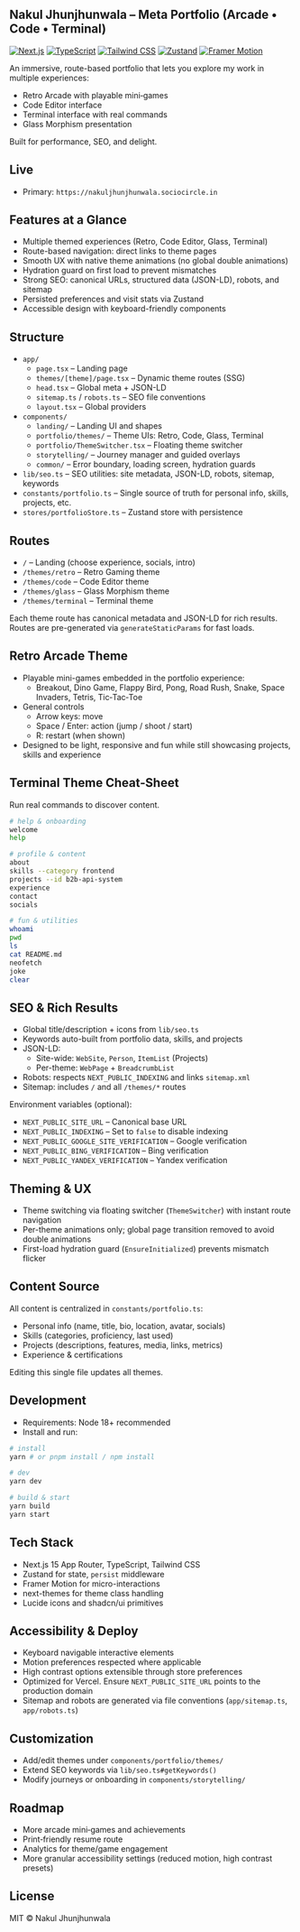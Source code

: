 ## Nakul Jhunjhunwala – Meta Portfolio (Arcade • Code • Terminal)

[![Next.js](https://img.shields.io/badge/Next.js-15-black?logo=next.js)](https://nextjs.org/) [![TypeScript](https://img.shields.io/badge/TypeScript-5-blue?logo=typescript)](https://www.typescriptlang.org/) [![Tailwind CSS](https://img.shields.io/badge/TailwindCSS-3-38bdf8?logo=tailwind-css)](https://tailwindcss.com/) [![Zustand](https://img.shields.io/badge/Zustand-State%20Mgmt-000000)](https://github.com/pmndrs/zustand) [![Framer Motion](https://img.shields.io/badge/Framer%20Motion-Animations-ff0050)](https://www.framer.com/motion/)

An immersive, route-based portfolio that lets you explore my work in multiple experiences:
- Retro Arcade with playable mini‑games
- Code Editor interface
- Terminal interface with real commands
- Glass Morphism presentation

Built for performance, SEO, and delight.

## Live

- Primary: `https://nakuljhunjhunwala.sociocircle.in`

## Features at a Glance

- Multiple themed experiences (Retro, Code Editor, Glass, Terminal)
- Route-based navigation: direct links to theme pages
- Smooth UX with native theme animations (no global double animations)
- Hydration guard on first load to prevent mismatches
- Strong SEO: canonical URLs, structured data (JSON-LD), robots, and sitemap
- Persisted preferences and visit stats via Zustand
- Accessible design with keyboard-friendly components

## Structure

- `app/`
  - `page.tsx` – Landing page
  - `themes/[theme]/page.tsx` – Dynamic theme routes (SSG)
  - `head.tsx` – Global meta + JSON-LD
  - `sitemap.ts` / `robots.ts` – SEO file conventions
  - `layout.tsx` – Global providers
- `components/`
  - `landing/` – Landing UI and shapes
  - `portfolio/themes/` – Theme UIs: Retro, Code, Glass, Terminal
  - `portfolio/ThemeSwitcher.tsx` – Floating theme switcher
  - `storytelling/` – Journey manager and guided overlays
  - `common/` – Error boundary, loading screen, hydration guards
- `lib/seo.ts` – SEO utilities: site metadata, JSON-LD, robots, sitemap, keywords
- `constants/portfolio.ts` – Single source of truth for personal info, skills, projects, etc.
- `stores/portfolioStore.ts` – Zustand store with persistence

## Routes

- `/` – Landing (choose experience, socials, intro)
- `/themes/retro` – Retro Gaming theme
- `/themes/code` – Code Editor theme
- `/themes/glass` – Glass Morphism theme
- `/themes/terminal` – Terminal theme

Each theme route has canonical metadata and JSON-LD for rich results. Routes are pre-generated via `generateStaticParams` for fast loads.

## Retro Arcade Theme
- Playable mini-games embedded in the portfolio experience:
  - Breakout, Dino Game, Flappy Bird, Pong, Road Rush, Snake, Space Invaders, Tetris, Tic‑Tac‑Toe
- General controls
  - Arrow keys: move
  - Space / Enter: action (jump / shoot / start)
  - R: restart (when shown)
- Designed to be light, responsive and fun while still showcasing projects, skills and experience

## Terminal Theme Cheat‑Sheet
Run real commands to discover content.

```bash
# help & onboarding
welcome
help

# profile & content
about
skills --category frontend
projects --id b2b-api-system
experience
contact
socials

# fun & utilities
whoami
pwd
ls
cat README.md
neofetch
joke
clear
```

## SEO & Rich Results

- Global title/description + icons from `lib/seo.ts`
- Keywords auto-built from portfolio data, skills, and projects
- JSON-LD:
  - Site-wide: `WebSite`, `Person`, `ItemList` (Projects)
  - Per-theme: `WebPage` + `BreadcrumbList`
- Robots: respects `NEXT_PUBLIC_INDEXING` and links `sitemap.xml`
- Sitemap: includes `/` and all `/themes/*` routes

Environment variables (optional):

- `NEXT_PUBLIC_SITE_URL` – Canonical base URL
- `NEXT_PUBLIC_INDEXING` – Set to `false` to disable indexing
- `NEXT_PUBLIC_GOOGLE_SITE_VERIFICATION` – Google verification
- `NEXT_PUBLIC_BING_VERIFICATION` – Bing verification
- `NEXT_PUBLIC_YANDEX_VERIFICATION` – Yandex verification

## Theming & UX

- Theme switching via floating switcher (`ThemeSwitcher`) with instant route navigation
- Per-theme animations only; global page transition removed to avoid double animations
- First-load hydration guard (`EnsureInitialized`) prevents mismatch flicker

## Content Source

All content is centralized in `constants/portfolio.ts`:

- Personal info (name, title, bio, location, avatar, socials)
- Skills (categories, proficiency, last used)
- Projects (descriptions, features, media, links, metrics)
- Experience & certifications

Editing this single file updates all themes.

## Development

- Requirements: Node 18+ recommended
- Install and run:

```bash
# install
yarn # or pnpm install / npm install

# dev
yarn dev

# build & start
yarn build
yarn start
```

## Tech Stack

- Next.js 15 App Router, TypeScript, Tailwind CSS
- Zustand for state, `persist` middleware
- Framer Motion for micro-interactions
- next-themes for theme class handling
- Lucide icons and shadcn/ui primitives

## Accessibility & Deploy

- Keyboard navigable interactive elements
- Motion preferences respected where applicable
- High contrast options extensible through store preferences
- Optimized for Vercel. Ensure `NEXT_PUBLIC_SITE_URL` points to the production domain
- Sitemap and robots are generated via file conventions (`app/sitemap.ts`, `app/robots.ts`)

## Customization

- Add/edit themes under `components/portfolio/themes/`
- Extend SEO keywords via `lib/seo.ts#getKeywords()`
- Modify journeys or onboarding in `components/storytelling/`

## Roadmap

- More arcade mini‑games and achievements
- Print‑friendly resume route
- Analytics for theme/game engagement
- More granular accessibility settings (reduced motion, high contrast presets)

## License

MIT © Nakul Jhunjhunwala
